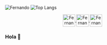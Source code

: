 ![Fernando](https://i.ibb.co/k2sz28p/Banner-Sunset.jpg)	
![Top Langs](https://github-readme-stats.vercel.app/api/top-langs/?username=FernandoTimo&langs_count=20&layout=compact&bg_color=00000000&text_color=8b949e&hide_border=true)

<p align="center">   
  <a href="https://www.instagram.com/fernando_timo" target="blank">
    <img align="center" src="https://i.ibb.co/f9nmWXq/Instagram.png" alt="FernandoTimo"  width="40px" />
  </a>
  <a href="https://www.youtube.com/channel/UCtDfSw53RGWXS0qcFaYZXog" target="blank">
    <img align="center" src="https://i.ibb.co/D9CbFPf/Youtube.png" alt="FernandoTimo" width="40px" />
  </a>
  <a href="https://twitter.com/timoideas" target="blank">
    <img align="center" src="https://i.ibb.co/fnjFsdS/Twiter.png" alt="FernandoTimo" width="40px" />
  </a>
</p>

### Hola 👋
